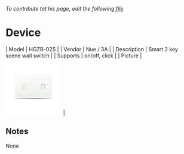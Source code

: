 
*To contribute tot his page, edit the following
[file](https://github.com/Koenkk/zigbee2mqtt.io/blob/master/docgen/device_page_notes.js)*

# Device

| Model | HGZB-02S  |
| Vendor  | Nue / 3A  |
| Description | Smart 2 key scene wall switch |
| Supports | on/off, click |
| Picture | ![../images/devices/HGZB-02S.jpg](../images/devices/HGZB-02S.jpg) |

## Notes

None
